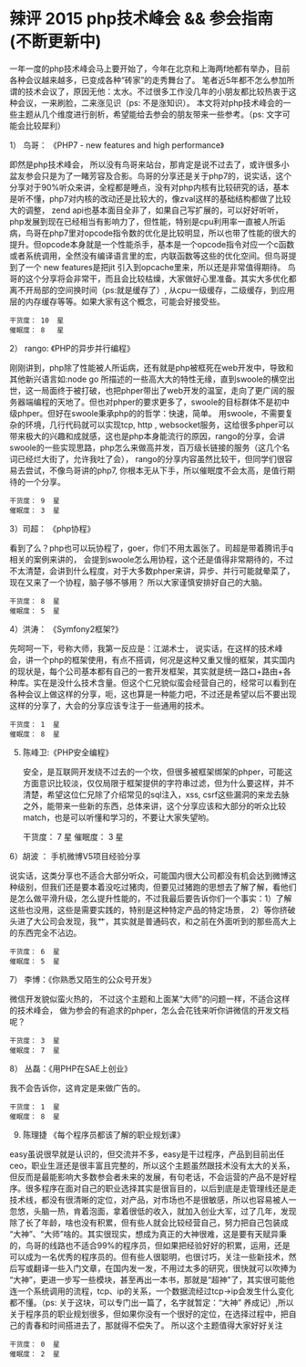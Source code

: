 辣评 2015 php技术峰会 && 参会指南 (不断更新中)
======

一年一度的php技术峰会马上要开始了，今年在北京和上海两f地都有举办，目前各种会议越来越多，已变成各种“砖家”的走秀舞台了。 笔者近5年都不怎么参加所谓的技术会议了，原因无他：太水。不过很多工作没几年的小朋友都比较热衷于这种会议，一来刷脸，二来涨见识（ps: 不是涨知识）。 本文将对php技术峰会的一些主题从几个维度进行剖析，希望能给去参会的朋友带来一些参考。（ps: 文字可能会比较犀利）

1） 鸟哥： 《PHP7 - new features and high performance》

  即然是php技术峰会， 所以没有鸟哥来站台，那肯定是说不过去了，或许很多小盆友参会只是为了一睹芳容及合影。鸟哥的分享还是关于php7的，说实话，这个分享对于90%听众来讲，全程都是睡点，没有对php内核有比较研究的话，基本是听不懂，php7对内核的改动还是比较大的，像zval这样的基础结构都做了比较大的调整， zend api也基本面目全非了，如果自己写扩展的，可以好好听听，php发展到现在已经相当有影响力了，但性能，特别是cpu利用率一直被人所诟病，鸟哥在php7里对opcode指令数的优化是比较明显，所以也带了性能的很大的提升。但opcode本身就是一个性能杀手，基本是一个opcode指令对应一个c函数或者系统调用，全然没有编译语言里的宏，内联函数等这些的优化空间。但鸟哥提到了一个 new features是把jit 引入到opcache里来，所以还是非常值得期待。  鸟哥的这个分享将会非常干，而且会比较枯燥，大家做好心里准备。其实大多优化都离不开局部的空间换时间（ps:就是缓存了）, 从cpu一级缓存，二级缓存，到应用层的内存缓存等等。如果大家有这个概念，可能会好接受些。

    干货度： 10  星
    催眠度： 8   星


2） rango: 《PHP的异步并行编程》

刚刚讲到，php除了性能被人所诟病，还有就是php被框死在web开发中，导致和其他新兴语言如:node go 所描述的一些高大大的特性无缘，直到swoole的横空出世，这一局面终于被打破，也把phper带出了web开发的温室，走向了更广阔的服务器端编程的天地了。但也对phper的要求更多了，swoole的目标群体不是初中级phper。但好在swoole秉承php的的哲学：快速，简单。 用swoole，不需要复杂的环境，几行代码就可以实现tcp, http , websocket服务，这给很多phper可以带来极大的兴趣和成就感，这也是php本身能流行的原因，rango的分享，会讲swoole的一些实现思路，php怎么来做高并发，百万级长链接的服务（这几个名词已经烂大街了，允许我吐了会）， rango的分享内容虽然比较干，但同学们很容易去尝试，不像鸟哥讲的php7, 你根本无从下手，所以催眠度不会太高，是值行期待的一个分享。

    干货度： 9  星
    催眠度： 3  星



3）司超： 《php协程》

  看到了么？php也可以玩协程了，goer，你们不用太嚣张了。司超是带着腾讯手q相关的案例来讲的， 会提到swoole怎么用协程，这个还是值得非常期待的，不过不太清楚，会讲到什么程度，对于大多数phper来讲，异步、并行可能就晕菜了，现在又来了一个协程，脑子够不够用？  所以大家谨慎安排好自己的大脑。

    干货度： 8  星
    催眠度： 5  星

  

  4）洪涛： 《Symfony2框架?》

  先呵呵一下，号称大师，我第一反应是：江湖术士， 说实话，在这样的技术峰会，讲一个php的框架使用，有点不搭调，何况是这种又重又慢的框架，其实国内的现状是，每个公司基本都有自己的一套开发框架，其实就是统一路口+路由+各种库。实在是没什么技术含量。但这个仁兄貌似蛮会经营自己的，经常可以看到在各种会议上做这样的分享，呃，这也算是一种能力吧，不过还是希望以后不要出现这样的分享了，大会的分享应该专注于一些通用的技术。

    干货度： 1  星
    催眠度： 8  星


5) 陈峰卫:《PHP安全编程》

   安全，是互联网开发绕不过去的一个坎，但很多被框架绑架的phper，可能这方面意识比较淡，仅仅局限于框架提供的字符串过滤，但为什么要这样，并不清楚，希望这位仁兄除了介绍常见的sql注入，xss, csrf这些漏洞的来龙去脉之外，能带来一些新的东西，总体来讲，这个分享应该和大部分的听众比较match，也是可以听懂和学习的，不要让大家失望哟。

    干货度： 7  星
    催眠度： 3  星

6）胡波 ： 手机微博V5项目经验分享

  说实话，这类分享也不适合大部分听众，可能国内很大公司都没有机会达到微博这种级别，但我们还是要本着没吃过猪肉，但要见过猪跑的思想去了解了解，看他们是怎么做平滑升级，怎么提升性能的，不过我最后要告诉你们一个事实：1）了解这些也没用，这些是需要实践的，特别是这种特定产品的特定场景， 2）等你挤破头进了大公司会发现，我艹，其实就是普通码农，和之前在外面听到的那些高大上的东西完全不沾边。 

    干货度： 6  星
    催眠度： 5  星



7） 李博：《你熟悉又陌生的公众号开发》

 微信开发貌似蛮火热的， 不过这个主题和上面某“大师”的问题一样，不适合这样的技术峰会， 做为参会的有追求的phper，怎么会花钱来听你讲微信的开发文档呢？

    干货度： 3  星
    催眠度： 7  星


8） 丛磊：《用PHP在SAE上创业》

 我不会告诉你，这肯定是来做广告的。

    干货度： 1  星
    催眠度： 8  星


9) 陈理捷 《每个程序员都该了解的职业规划课》

easy虽说很早就是认识的，但交流并不多，easy是干过程序，产品到目前出任ceo，职业生涯还是很丰富且完整的，所以这个主题虽然跟技术没有太大的关系，但反而是最能影响大多数参会者未来的发展，有句老话，不会运营的产品不是好程序。很多程序在面对自己的职业选择其实是很盲目的，以后到底是走管理线还是走技术线，都没有很清晰的定位，对产品，对市场也不是很敏感，所以也容易被人一忽悠，头脑一热，肯着泡面，拿着很低的收入，就加入创业大军，过了几年，发现除了长了年龄，啥也没有积累，但有些人就会比较经营自己，努力把自己包装成 “大神”、“大师”啥的。其实很现实，想成为真正的大神很难，这是要有天赋异秉的，鸟哥的线路也不适合99%的程序员，但如果把经验好好的积累，运用，还是可以成为一名优秀的程序员的。但有些人很聪明，也很讨巧，关注一些新技术，然后写或翻译一些入门文章，在国内发一发，不用过太多的研究，很快就可以吹捧为 “大神”，更进一步写一些模块，甚至再出一本书，那就是“超神”了，其实很可能他连一个系统调用的流程，tcp、ip的关系，一个数据流经过tcp->ip会发生什么变化都不懂。（ps: 关于这块，可以专门出一篇了，名字就暂定：“大神” 养成记）,所以关于程序员的职业规划很多，但如果你没有一个很好的定位，在选择过程中，把自己的青春和时间搭进去了，那就得不偿失了。 所以这个主题值得大家好好关注
    
    干货度： 0  星
    催眠度： 2  星
